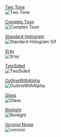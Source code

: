 [Two Tone](Assets/_Shaders/AmplifyShaders/TwoTone.shader)\
![Two Tone](https://user-images.githubusercontent.com/30673142/65167810-25c07f00-d9f8-11e9-904e-2401a6812775.png)

[Complex Toon](Assets/_Shaders/AmplifyShaders/ComplexToon.shader)\
![Complex Toon](https://user-images.githubusercontent.com/30673142/65167846-32dd6e00-d9f8-11e9-8f29-7d310b0ce486.png)

[Standard Hologram](Assets/_Shaders/AmplifyShaders/StandardHologram.shader)\
![Standard Hologram Gif](https://user-images.githubusercontent.com/30673142/72476569-5f38a980-37a2-11ea-9423-9441d884b2e9.gif)

[Xray](Assets/_Shaders/AmplifyShaders/Xray.shader)\
![Xray](https://user-images.githubusercontent.com/30673142/65168706-eeeb6880-d9f9-11e9-9f1b-35f9a108510c.png)

[TwoSided](Assets/_Shaders/AmplifyShaders/TwoSided.shader)\
![TwoSided](https://user-images.githubusercontent.com/30673142/65354899-8ccf6680-dba5-11e9-997e-360cdbb0494a.png)

[OutlineWithAlpha](Assets/_Shaders/AmplifyShaders/OutlineWithAlpha.shader)\
![OutlineWithAlpha](https://user-images.githubusercontent.com/30673142/65354934-9b1d8280-dba5-11e9-85a2-926e3c333478.png)

[Glass](Assets/_Shaders/AmplifyShaders/Glass.shader)\
![Glass](https://user-images.githubusercontent.com/30673142/65645874-fbe5fa00-dfad-11e9-90fb-dff3d745eadc.png)

[Rimlight](Assets/_Shaders/AmplifyShaders/Rimlight.shader)\
![Rimlight](https://user-images.githubusercontent.com/30673142/65646528-30f34c00-dfb0-11e9-9ea3-e3287e5c24ba.png)

[Voronoi Noise](Assets/_Shaders/AmplifyShaders/Voronoi.shader)\
![voronoi](https://user-images.githubusercontent.com/30673142/72477208-dfabda00-37a3-11ea-8e7d-11ccd2b2cfd6.gif)
